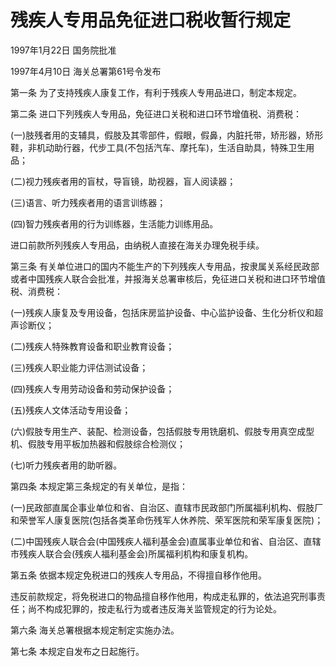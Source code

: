 # 残疾人专用品免征进口税收暂行规定

1997年1月22日 国务院批准　

1997年4月10日 海关总署第61号令发布　

<!-- INFO END -->

第一条 为了支持残疾人康复工作，有利于残疾人专用品进口，制定本规定。

第二条 进口下列残疾人专用品，免征进口关税和进口环节增值税、消费税：

(一)肢残者用的支辅具，假肢及其零部件，假眼，假鼻，内脏托带，矫形器，矫形鞋，非机动助行器，代步工具(不包括汽车、摩托车)，生活自助具，特殊卫生用品；

(二)视力残疾者用的盲杖，导盲镜，助视器，盲人阅读器；

(三)语言、听力残疾者用的语言训练器；

(四)智力残疾者用的行为训练器，生活能力训练用品。

进口前款所列残疾人专用品，由纳税人直接在海关办理免税手续。

第三条 有关单位进口的国内不能生产的下列残疾人专用品，按隶属关系经民政部或者中国残疾人联合会批准，并报海关总署审核后，免征进口关税和进口环节增值税、消费税：

(一)残疾人康复及专用设备，包括床房监护设备、中心监护设备、生化分析仪和超声诊断仪；

(二)残疾人特殊教育设备和职业教育设备；

(三)残疾人职业能力评估测试设备；

(四)残疾人专用劳动设备和劳动保护设备；

(五)残疾人文体活动专用设备；

(六)假肢专用生产、装配、检测设备，包括假肢专用铣磨机、假肢专用真空成型机、假肢专用平板加热器和假肢综合检测仪；

(七)听力残疾者用的助听器。

第四条 本规定第三条规定的有关单位，是指：

(一)民政部直属企事业单位和省、自治区、直辖市民政部门所属福利机构、假肢厂和荣誉军人康复医院(包括各类革命伤残军人休养院、荣军医院和荣军康复医院)；

(二)中国残疾人联合会(中国残疾人福利基金会)直属事业单位和省、自治区、直辖市残疾人联合会(残疾人福利基金会)所属福利机构和康复机构。

第五条 依据本规定免税进口的残疾人专用品，不得擅自移作他用。

违反前款规定，将免税进口的物品擅自移作他用，构成走私罪的，依法追究刑事责任；尚不构成犯罪的，按走私行为或者违反海关监管规定的行为论处。

第六条 海关总署根据本规定制定实施办法。

第七条 本规定自发布之日起施行。